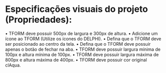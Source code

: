 # Especificações visuais do projeto (Propriedades):
• TFORM deve possuir 500px de largura e 300px de altura.
• Adicione um ícone ao TFORM (Utilize os ícones do DELPHI).
• Defina que o TFORM deve ser posicionado ao centro da tela.
• Defina que o TFORM deve possuir apenas o botão de fechar na aba.
• TFORM deve possuir largura mínima de 100px e altura mínima de 100px.
• TFORM deve possuir largura máxima de 800px e altura máxima de 400px.
• TFORM deve possuir cor original clAqua.

